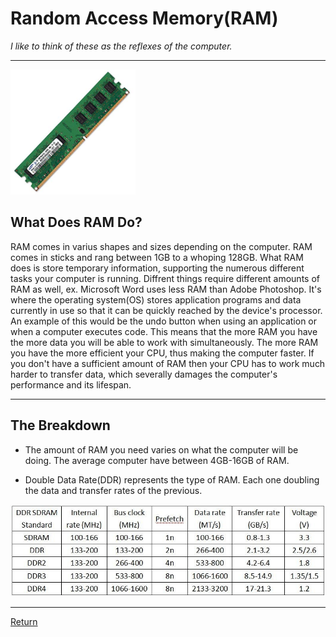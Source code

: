 # **Random Access Memory(RAM)**
_I like to think of these as the reflexes of the computer._

***

<img src="https://github.com/Ocovert/Tutorial/blob/master/ram.jpg" width="200" height="200" alt="CPU"/>


## **What Does RAM Do?**

RAM comes in varius shapes and sizes depending on the computer. RAM comes in sticks and rang between 1GB to a whoping 128GB. What RAM does is store temporary information, supporting the numerous different tasks your computer is running. Diffrent things require different amounts of RAM as well, ex. Microsoft Word uses less RAM than Adobe Photoshop. It's where the operating system(OS) stores application programs and data currently in use so that it can be quickly reached by the device's processor. An example of this would be the undo button when using an application or when a computer executes code. This means that the more RAM you have the more data you will be able to work with simultaneously. The more RAM you have the more efficient your CPU, thus making the computer faster. If you don't have a sufficient amount of RAM then your CPU has to work much harder to transfer data, which severally damages the computer's performance and its lifespan. 

***

## **The Breakdown**
* The amount of RAM you need varies on what the computer will be doing. The average computer have between 4GB-16GB of RAM.

* Double Data Rate(DDR) represents the type of RAM. Each one doubling the data and transfer rates of the previous.

![DDR Table](https://github.com/Ocovert/Tutorial/blob/master/DDR_Table.jpg "DDR Table")

***

[Return](/README.md)
